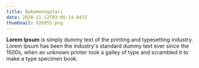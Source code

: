 ```yaml
---
title: Bakemonogatari
date: 2020-11-12T03:05:14.847Z
thumbnail: 826955.png
---
```

<!--StartFragment-->

**Lorem Ipsum** is simply dummy text of the printing and typesetting industry. Lorem Ipsum has been the industry's standard dummy text ever since the 1500s, when an unknown printer took a galley of type and scrambled it to make a type specimen book.

<!--EndFragment-->